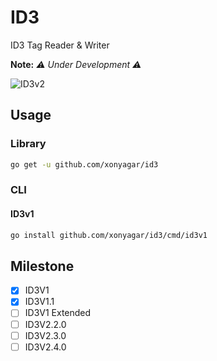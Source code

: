 # ID3
ID3 Tag Reader & Writer

**Note:** *⚠️ Under Development ⚠️*

![ID3v2](http://id3.org/Developer%20Information?action=AttachFile&do=get&target=id3v2.png "ID3v2")

## Usage

### Library
```bash
go get -u github.com/xonyagar/id3
```

### CLI
#### ID3v1
```bash
go install github.com/xonyagar/id3/cmd/id3v1
```

## Milestone

* [x] ID3V1
* [x] ID3V1.1
* [ ] ID3V1 Extended
* [ ] ID3V2.2.0
* [ ] ID3V2.3.0
* [ ] ID3V2.4.0

